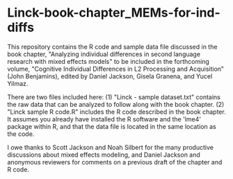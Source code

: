 # Linck-book-chapter_MEMs-for-ind-diffs
This repository contains the R code and sample data file discussed in the book chapter, "Analyzing individual differences in second language research with mixed effects models" to be included in the forthcoming volume, "Cognitive Individual Differences in L2 Processing and Acquisition" (John Benjamins), edited by Daniel Jackson, Gisela Granena, and Yucel Yilmaz.

There are two files included here:
  (1) "Linck - sample dataset.txt" contains the raw data that can be analyzed to follow along with the book chapter.
  (2) "Linck sample R code.R" includes the R code described in the book chapter. It assumes you already have installed the R software and the 'lme4' package within R, and that the data file is located in the same location as the code.

I owe thanks to Scott Jackson and Noah Silbert for the many productive discussions about mixed effects modeling, and Daniel Jackson and anonymous reviewers for comments on a previous draft of the chapter and R code. 
